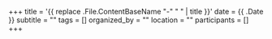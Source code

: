 +++
title = '{{ replace .File.ContentBaseName "-" " " | title }}'
date = {{ .Date }}
subtitle = ""
tags = []
organized_by = ""
location = ""
participants = []
+++
